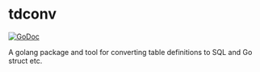 # tdconv

[![GoDoc](https://godoc.org/github.com/takuoki/tdconv?status.svg)](https://godoc.org/github.com/takuoki/tdconv)

A golang package and tool for converting table definitions to SQL and Go struct etc.
